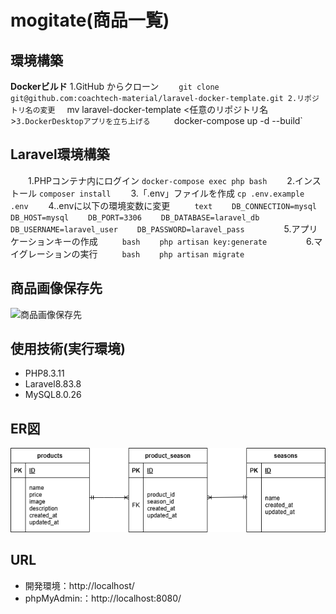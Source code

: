# mogitate(商品一覧)

## 環境構築

**Dockerビルド**
    1.GitHub からクローン
  　　`git clone git@github.com:coachtech-material/laravel-docker-template.git
    2.リポジトリ名の変更
    　`mv laravel-docker-template <任意のリポジトリ名>`
    3.DockerDesktopアプリを立ち上げる
　　  `docker-compose up -d --build`

## Laravel環境構築
　　1.PHPコンテナ内にログイン
     `docker-compose exec php bash`
　　2.インストール
     `composer install`
　　3.「.env」ファイルを作成
     `cp .env.example .env`
　　4..envに以下の環境変数に変更
　　``` text
　　DB_CONNECTION=mysql
　　DB_HOST=mysql
　　DB_PORT=3306
　　DB_DATABASE=laravel_db
　　DB_USERNAME=laravel_user
　　DB_PASSWORD=laravel_pass
　　```
　　5.アプリケーションキーの作成
　　``` bash
　　php artisan key:generate
　　```
　　6.マイグレーションの実行
　　``` bash
　　php artisan migrate
　　```
　　  
## 商品画像保存先
![商品画像保存先](storage/app/public/images/fruits-img)

## 使用技術(実行環境)
- PHP8.3.11
- Laravel8.83.8
- MySQL8.0.26

## ER図
![ER図](src/images/erd.png)

## URL
- 開発環境：http://localhost/
- phpMyAdmin:：http://localhost:8080/
